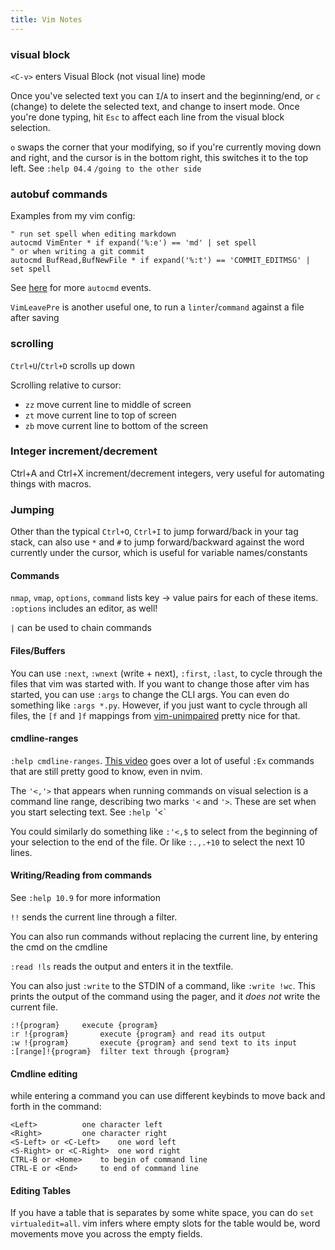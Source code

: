 ```yaml
---
title: Vim Notes
---
```


### visual block

`<C-v>` enters Visual Block (not visual line) mode

Once you've selected text you can `I`/`A` to insert and the beginning/end, or `c` (change) to delete the selected text, and change to insert mode. Once you're done typing, hit `Esc` to affect each line from the visual block selection.

`o` swaps the corner that your modifying, so if you're currently moving down and right, and the cursor is in the bottom right, this switches it to the top left. See `:help 04.4` `/going to the other side`

### autobuf commands

Examples from my vim config:

```
" run set spell when editing markdown
autocmd VimEnter * if expand('%:e') == 'md' | set spell
" or when writing a git commit
autocmd BufRead,BufNewFile * if expand('%:t') == 'COMMIT_EDITMSG' | set spell
```

See [here](http://vimdoc.sourceforge.net/htmldoc/autocmd.html) for more `autocmd` events.

`VimLeavePre` is another useful one, to run a `linter`/`command` against a file after saving

### scrolling

`Ctrl+U`/`Ctrl+D` scrolls up down

Scrolling relative to cursor:

- `zz` move current line to middle of screen
- `zt` move current line to top of screen
- `zb` move current line to bottom of the screen

### Integer increment/decrement

Ctrl+A and Ctrl+X increment/decrement integers, very useful for automating things with macros.

### Jumping

Other than the typical `Ctrl+O`, `Ctrl+I` to jump forward/back in your tag stack, can also use `*` and `#` to jump forward/backward against the word currently under the cursor, which is useful for variable names/constants

#### Commands

`nmap`, `vmap`, `options`, `command` lists key -> value pairs for each of these items. `:options` includes an editor, as well!

`|` can be used to chain commands

#### Files/Buffers

You can use `:next`, `:wnext` (write + next), `:first`, `:last`, to cycle through the files that vim was started with. If you want to change those after vim has started, you can use `:args` to change the CLI args. You can even do something like `:args *.py`. However, if you just want to cycle through all files, the `[f` and `]f` mappings from [vim-unimpaired](http://github.com/tpope/vim-unimpaired) pretty nice for that.

#### cmdline-ranges

`:help cmdline-ranges`. [This video](https://www.youtube.com/watch?v=U9bsqulWgqc) goes over a lot of useful `:Ex` commands that are still pretty good to know, even in nvim.

The `'<,'>` that appears when running commands on visual selection is a command line range, describing two marks `'<` and `'>`. These are set when you start selecting text. See `:help `'<`

You could similarly do something like `:'<,$` to select from the beginning of your selection to the end of the file. Or like `:.,.+10` to select the next 10 lines.

#### Writing/Reading from commands

See `:help 10.9` for more information

`!!` sends the current line through a filter.

You can also run commands without replacing the current line, by entering the cmd on the cmdline

`:read !ls` reads the output and enters it in the textfile.

You can also just `:write` to the STDIN of a command, like `:write !wc`. This prints the output of the command using the pager, and it _does not_ write the current file.

```
:!{program}		execute {program}
:r !{program}		execute {program} and read its output
:w !{program}		execute {program} and send text to its input
:[range]!{program}	filter text through {program}
```

#### Cmdline editing

while entering a command you can use different keybinds to move back and forth in the command:

```
<Left>			one character left
<Right>			one character right
<S-Left> or <C-Left>	one word left
<S-Right> or <C-Right>	one word right
CTRL-B or <Home>	to begin of command line
CTRL-E or <End>		to end of command line
```

#### Editing Tables

If you have a table that is separates by some white space, you can do `set virtualedit=all`. vim infers where empty slots for the table would be, word movements move you across the empty fields.
